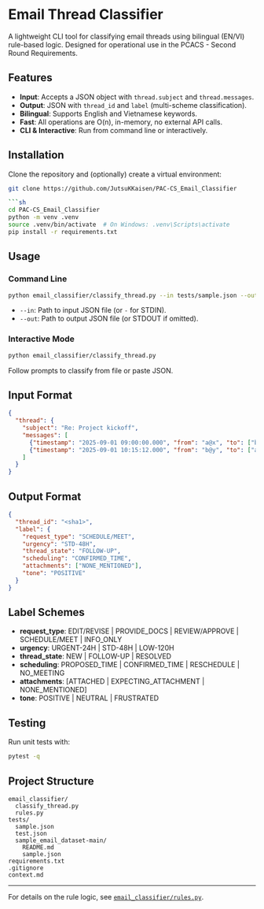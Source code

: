 # Email Thread Classifier

A lightweight CLI tool for classifying email threads using bilingual (EN/VI) rule-based logic. Designed for operational use in the PCACS - Second Round Requirements.

## Features

- **Input**: Accepts a JSON object with `thread.subject` and `thread.messages`.
- **Output**: JSON with `thread_id` and `label` (multi-scheme classification).
- **Bilingual**: Supports English and Vietnamese keywords.
- **Fast**: All operations are O(n), in-memory, no external API calls.
- **CLI & Interactive**: Run from command line or interactively.

## Installation

Clone the repository and (optionally) create a virtual environment:

```sh
git clone https://github.com/JutsuKKaisen/PAC-CS_Email_Classifier

```sh
cd PAC-CS_Email_Classifier
python -m venv .venv
source .venv/bin/activate  # On Windows: .venv\Scripts\activate
pip install -r requirements.txt
```

## Usage

### Command Line

```sh
python email_classifier/classify_thread.py --in tests/sample.json --out pred.json
```

- `--in`: Path to input JSON file (or `-` for STDIN).
- `--out`: Path to output JSON file (or STDOUT if omitted).

### Interactive Mode

```sh
python email_classifier/classify_thread.py
```

Follow prompts to classify from file or paste JSON.

## Input Format

```json
{
  "thread": {
    "subject": "Re: Project kickoff",
    "messages": [
      {"timestamp": "2025-09-01 09:00:00.000", "from": "a@x", "to": ["b@y"], "body": "Let's meet Tue 3pm?"},
      {"timestamp": "2025-09-01 10:15:12.000", "from": "b@y", "to": ["a@x"], "body": "Confirmed. See you at 15:00, sending Zoom link. Thanks!"}
    ]
  }
}
```

## Output Format

```json
{
  "thread_id": "<sha1>",
  "label": {
    "request_type": "SCHEDULE/MEET",
    "urgency": "STD-48H",
    "thread_state": "FOLLOW-UP",
    "scheduling": "CONFIRMED_TIME",
    "attachments": ["NONE_MENTIONED"],
    "tone": "POSITIVE"
  }
}
```

## Label Schemes

- **request_type**: EDIT/REVISE | PROVIDE_DOCS | REVIEW/APPROVE | SCHEDULE/MEET | INFO_ONLY
- **urgency**: URGENT-24H | STD-48H | LOW-120H
- **thread_state**: NEW | FOLLOW-UP | RESOLVED
- **scheduling**: PROPOSED_TIME | CONFIRMED_TIME | RESCHEDULE | NO_MEETING
- **attachments**: [ATTACHED | EXPECTING_ATTACHMENT | NONE_MENTIONED]
- **tone**: POSITIVE | NEUTRAL | FRUSTRATED

## Testing

Run unit tests with:

```sh
pytest -q
```

## Project Structure

```
email_classifier/
  classify_thread.py
  rules.py
tests/
  sample.json
  test.json
  sample_email_dataset-main/
    README.md
    sample.json
requirements.txt
.gitignore
context.md
```

---

For details on the rule logic, see [`email_classifier/rules.py`](email_classifier/rules.py).
